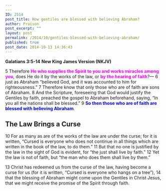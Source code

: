 ```yaml
---
---
ID: 2514
post_title: How gentiles are blessed with believing Abraham?
author: Praison
post_excerpt: ""
layout: post
permalink: /2014/10/gentiles-blessed-with-believing-abraham/
published: true
post_date: 2014-10-13 14:36:43
---
```

<strong>Galatians 3:5-14</strong>
<strong>New King James Version (NKJV)</strong>

5 Therefore <span style="color: #ff00ff;"><strong>He who supplies the Spirit to you and works miracles among you</strong></span>, does He do it by the works of the law, or <span style="color: #ff00ff;"><strong>by</strong> <strong>the hearing of faith</strong></span>?— 6 just as Abraham “believed God, and it was accounted to him for righteousness.” 7 Therefore know that only those who are of faith are sons of Abraham. 8 And the Scripture, foreseeing that God would justify the Gentiles by faith, preached the gospel to Abraham beforehand, saying, “In you all the nations shall be blessed.” 9 <span style="color: #0000ff;"><strong>So then those who are of faith are blessed with believing Abraham</strong></span>.
<h2><strong>The Law Brings a Curse</strong></h2>
10 For as many as are of the works of the law are under the curse; for it is written, “Cursed is everyone who does not continue in all things which are written in the book of the law, to do them.” 11 But that no one is justified by the law in the sight of God is evident, for “the just shall live by faith.” 12 Yet the law is not of faith, but “the man who does them shall live by them.”

13 Christ has redeemed us from the curse of the law, having become a curse for us (for it is written, “Cursed is everyone who hangs on a tree”), 14 that the blessing of Abraham might come upon the Gentiles in Christ Jesus, that we might receive the promise of the Spirit through faith.

&nbsp;